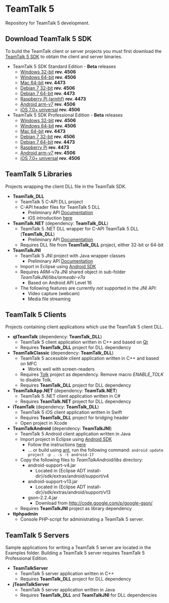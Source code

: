 # TeamTalk 5

Repository for TeamTalk 5 development.

## Download TeamTalk 5 SDK

To build the TeamTalk client or server projects you must first download the
[TeamTalk 5 SDK](http://www.bearware.dk/?page_id=393) to obtain the client and server binaries.

* TeamTalk 5 SDK Standard Edition - **Beta** releases
  * [Windows 32-bit](http://bearware.dk/test/TeamTalk5SDK/v5.1.3.4506/tt5sdk_v5.1.3.4506_win32.zip) **rev. 4506**
  * [Windows 64-bit](http://bearware.dk/test/TeamTalk5SDK/v5.1.3.4506/tt5sdk_v5.1.3.4506_win64.zip) **rev. 4506**
  * [Mac 64-bit](http://bearware.dk/teamtalksdk/v5.1c/tt5sdk_v5.1c_macos_x86_64.tar.gz) **rev. 4473**
  * [Debian 7 32-bit](http://bearware.dk/test/TeamTalk5SDK/v5.1.3.4506/tt5sdk_v5.1.3.4506_debian7_i386.tar.gz) **rev. 4506**
  * [Debian 7 64-bit](http://bearware.dk/teamtalksdk/v5.1c/tt5sdk_v5.1c_debian7_x86_64.tar.gz) **rev. 4473**
  * [Raspberry Pi (armhf)](http://bearware.dk/teamtalksdk/v5.1c/tt5sdk_v5.1c_raspbian_armhf.tar.gz) **rev. 4473**
  * [Android arm-v7](http://bearware.dk/test/TeamTalk5SDK/v5.1.3.4506/tt5sdk_v5.1.3.4506_android_armv7a.tar.gz)  **rev. 4506**
  * [iOS 7.0+ universal](http://bearware.dk/test/TeamTalk5SDK/v5.1.3.4506/tt5sdk_v5.1.3.4506_ios_universal.tar.gz)  **rev. 4506**
* TeamTalk 5 SDK Professional Edition - **Beta** releases
  * [Windows 32-bit](http://bearware.dk/test/TeamTalk5SDK/v5.1.3.4506/tt5prosdk_v5.1.3.4506_win32.zip)  **rev. 4506**
  * [Windows 64-bit](http://bearware.dk/test/TeamTalk5SDK/v5.1.3.4506/tt5prosdk_v5.1.3.4506_win64.zip)  **rev. 4506**
  * [Mac 64-bit](http://bearware.dk/teamtalksdk/v5.1c/tt5prosdk_v5.1c_macos_x86_64.tar.gz) **rev. 4473**
  * [Debian 7 32-bit](http://bearware.dk/test/TeamTalk5SDK/v5.1.3.4506/tt5prosdk_v5.1.3.4506_debian7_i386.tar.gz) **rev. 4506**
  * [Debian 7 64-bit](http://bearware.dk/teamtalksdk/v5.1c/tt5prosdk_v5.1c_debian7_x86_64.tar.gz) **rev. 4473**
  * [Raspberry Pi](http://bearware.dk/teamtalksdk/v5.1c/tt5prosdk_v5.1c_raspbian_armhf.tar.gz) **rev. 4473**
  * [Android arm-v7](http://bearware.dk/test/TeamTalk5SDK/v5.1.3.4506/tt5prosdk_v5.1.3.4506_android_armv7a.tar.gz)  **rev. 4506**
  * [iOS 7.0+ universal](http://bearware.dk/test/TeamTalk5SDK/v5.1.3.4506/tt5prosdk_v5.1.3.4506_ios_universal.tar.gz)  **rev. 4506**

## TeamTalk 5 Libraries
Projects wrapping the client DLL file in the TeamTalk SDK.
* **TeamTalk_DLL**
  * TeamTalk 5 C-API DLL project 
  * C-API header files for TeamTalk 5 DLL
    * Preliminary API [Documentation](http://bearware.dk/test/TeamTalk5SDK/v5.1.3.4506/docs/C-API/)
    * iOS introduction [here](http://bearware.dk/test/TeamTalk5SDK/v5.1.3.4506/docs/C-API/ttlib.html#ttdllios)
* **TeamTalk.NET** (dependency: **TeamTalk_DLL**)
  * TeamTalk 5 .NET DLL wrapper for C-API TeamTalk 5 DLL (**TeamTalk_DLL**)
    * Preliminary API [Documentation](http://bearware.dk/test/TeamTalk5SDK/v5.1.3.4506/docs/NET/)
  * Requires DLL file from **TeamTalk_DLL** project, either 32-bit or 64-bit
* **TeamTalkJNI**
  * TeamTalk 5 JNI project with Java wrapper classes
    * Preliminary API [Documentation](http://bearware.dk/test/TeamTalk5SDK/v5.1.3.4506/docs/Java/)
  * Import in Eclipse using [Android SDK](http://developer.android.com/sdk/index.html)
  * Requires ARM-v7a JNI shared object in sub-folder *TeamTalkJNI/libs/armeabi-v7a*
    * Based on Android API Level 16
  * The following features are currently *not* supported in the JNI API:
    * Video capture (webcam)
    * Media file streaming

## TeamTalk 5 Clients
Projects containing client applications which use the TeamTalk 5 client DLL.
* **qtTeamTalk** (dependency: **TeamTalk_DLL**)
  * TeamTalk 5 client application written in C++ and based on [Qt](http://www.qt.io)
  * Requires **TeamTalk_DLL** project for DLL dependency
* **TeamTalkClassic** (dependency: **TeamTalk_DLL**)
  * TeamTalk 5 accessible client application written in C++ and based on MFC
    * Works well with screen-readers
  * Requires [Tolk](https://github.com/dkager/tolk) project as dependency. Remove macro *ENABLE_TOLK* to disable Tolk.
  * Requires **TeamTalk_DLL** project for DLL dependency
* **TeamTalkApp.NET** (dependency: **TeamTalk.NET**)
  * TeamTalk 5 .NET client application written in C#
  * Requires **TeamTalk.NET** project for DLL dependency
* **iTeamTalk** (dependency: **TeamTalk_DLL**)
  * TeamTalk 5 iOS client application written in Swift
  * Requires **TeamTalk_DLL** project for bridging header
  * Open project in Xcode
* **TeamTalkAndroid** (dependency: **TeamTalkJNI**)
  * TeamTalk 5 Android client application written in Java
  * Import project in Eclipse using [Android SDK](http://developer.android.com/sdk/index.html)
    * Follow the instructions [here](http://www.bearware.dk/teamtalksdk/v5.1b/docs/Java/examples.html#teamtalkandroid)
    * ... or build using [ant](http://ant.apache.org), run the following command: ```android update project -p . -s -t android-17```
  * Copy the following files to *TeamTalkAndroid/libs* directory:
    * android-support-v4.jar
      * Located in {Eclipse ADT install-dir}/sdk/extras/android/support/v4
    * android-support-v13.jar
      * Located in {Eclipse ADT install-dir}/sdk/extras/android/support/v13
    * gson-2.2.4.jar
      * Download from http://code.google.com/p/google-gson/
  * Requires **TeamTalkJNI** project as library dependency
* **ttphpadmin**
  * Console PHP-script for administrating a TeamTalk 5 server.

## TeamTalk 5 Servers
Sample applications for writing a TeamTalk 5 server are located in the Examples folder. Building a TeamTalk 5 server requires TeamTalk 5 Professional Edition.
* **TeamTalkServer**
  * TeamTalk 5 server application written in C++
  * Requires **TeamTalk_DLL** project for DLL dependency
* **jTeamTalkServer**
  * TeamTalk 5 server application written in Java
  * Requires **TeamTalk_DLL** and **TeamTalkJNI** for DLL dependencies

